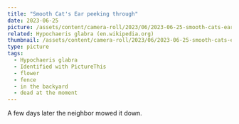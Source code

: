 ```yaml
---
title: "Smooth Cat's Ear peeking through"
date: 2023-06-25
picture: /assets/content/camera-roll/2023/06/2023-06-25-smooth-cats-ear-peeking-through/20230625_223427098_iOS.jpg
related: Hypochaeris glabra (en.wikipedia.org)
thumbnail: /assets/content/camera-roll/2023/06/2023-06-25-smooth-cats-ear-peeking-through/20230625_223427098_iOS-thumbnail.jpg
type: picture
tags:
  - Hypochaeris glabra
  - Identified with PictureThis
  - flower
  - fence
  - in the backyard
  - dead at the moment
---
```

A few days later the neighbor mowed it down.